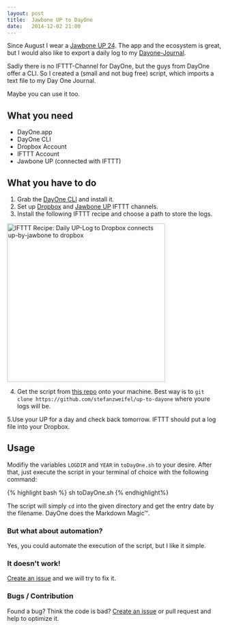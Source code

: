 ```yaml
---
layout: post
title:  Jawbone UP to DayOne
date:   2014-12-02 21:00
---
```


Since August I wear a [Jawbone UP 24](https://jawbone.com/up). The app and the  ecosystem is great, but I would also like to export a daily log to my [Dayone-Journal](http://dayoneapp.com).

Sadly there is no IFTTT-Channel for DayOne, but the guys from DayOne offer a CLI. So I created a (small and not bug free) script, which imports a text file to my Day One Journal.

Maybe you can use it too.

## What you need

- DayOne.app
- DayOne CLI
- Dropbox Account
- IFTTT Account
- Jawbone UP (connected with IFTTT)

## What you have to do

1. Grab the [DayOne CLI](http://dayoneapp.com/downloads/dayone-cli.pkg) and install it.
2. Set up [Dropbox](https://ifttt.com/dropbox) and [Jawbone UP](https://ifttt.com/jawbone_up) IFTTT channels.
3. Install the following IFTTT recipe and choose a path to store the logs.

<a href="https://ifttt.com/view_embed_recipe/224961-daily-up-log-to-dropbox" target = "_blank" class="embed_recipe embed_recipe-l_23" id= "embed_recipe-224961"><img src= 'https://ifttt.com/recipe_embed_img/224961' alt="IFTTT Recipe: Daily UP-Log to Dropbox connects up-by-jawbone to dropbox" width="370px" style="max-width:100%"/></a><script async type="text/javascript" src= "//ifttt.com/assets/embed_recipe.js"></script>

4. Get the script from [this repo](//github.com/stefanzweifel/up-to-dayone) onto your machine. Best way is to `git clone https://github.com/stefanzweifel/up-to-dayone` where youre logs will be.

5.Use your UP for a day and check back tomorrow. IFTTT should put a log file into your Dropbox.

## Usage

Modifiy the variables `LOGDIR` and `YEAR` in `toDayOne.sh` to your desire. After that, just execute the script in your terminal of choice with the following command:

{% highlight bash %}
sh toDayOne.sh
{% endhighlight%}

The script will simply `cd` into the given directory and get the entry date by the filename. DayOne does the Markdown Magic&trade;.

### But what about automation?

Yes, you could automate the execution of the script, but I like it simple.

### It doesn't work!

[Create an issue](//github.com/stefanzweifel/up-to-dayone/issues/new) and we will try to fix it.

### Bugs / Contribution

Found a bug? Think the code is bad? [Create an issue](//github.com/stefanzweifel/up-to-dayone/issues/new) or pull request and help to optimize it.